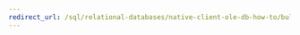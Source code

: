 ```yaml
---
redirect_url: /sql/relational-databases/native-client-ole-db-how-to/bulk-copy-data-using-irowsetfastload-ole-db?toc=%2fsql%2frelational-databases%2fnative-client-ole-db-how-to%2ftoc.json
---
```

